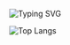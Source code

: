 ![Typing SVG](https://readme-typing-svg.herokuapp.com?color=%2336BCF7&lines=Welcome+to+my+git+page+.)

![Top Langs](https://github-readme-stats.vercel.app/api/top-langs/?username=aaalexey05&layout=compact)

